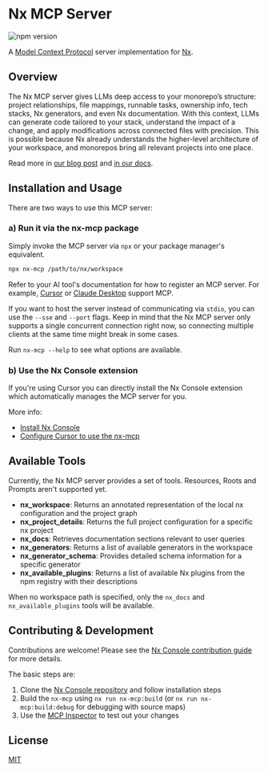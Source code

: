 # Nx MCP Server

![npm version](https://img.shields.io/npm/v/nx-mcp)

A [Model Context Protocol](https://modelcontextprotocol.io/introduction) server implementation for [Nx](https://nx.dev).

## Overview

The Nx MCP server gives LLMs deep access to your monorepo’s structure: project relationships, file mappings, runnable tasks, ownership info, tech stacks, Nx generators, and even Nx documentation. With this context, LLMs can generate code tailored to your stack, understand the impact of a change, and apply modifications across connected files with precision. This is possible because Nx already understands the higher-level architecture of your workspace, and monorepos bring all relevant projects into one place.

Read more in [our blog post](https://nx.dev/blog/nx-made-cursor-smarter) and [in our docs](https://nx.dev/features/enhance-AI).

## Installation and Usage

There are two ways to use this MCP server:

### a) Run it via the nx-mcp package

Simply invoke the MCP server via `npx` or your package manager's equivalent.

```bash
npx nx-mcp /path/to/nx/workspace
```

Refer to your AI tool's documentation for how to register an MCP server. For example, [Cursor](https://docs.cursor.com/context/model-context-protocol) or [Claude Desktop](https://modelcontextprotocol.io/quickstart/user) support MCP.

If you want to host the server instead of communicating via `stdio`, you can use the `--sse` and `--port` flags. Keep in mind that the Nx MCP server only supports a single concurrent connection right now, so connecting multiple clients at the same time might break in some cases.

Run `nx-mcp --help` to see what options are available.

### b) Use the Nx Console extension

If you're using Cursor you can directly install the Nx Console extension which automatically manages the MCP server for you.

More info:

- [Install Nx Console](https://nx.dev/getting-started/editor-setup)
- [Configure Cursor to use the nx-mcp](https://nx.dev/features/enhance-AI#cursor)

## Available Tools

Currently, the Nx MCP server provides a set of tools. Resources, Roots and Prompts aren't supported yet.

- **nx_workspace**: Returns an annotated representation of the local nx configuration and the project graph
- **nx_project_details**: Returns the full project configuration for a specific nx project
- **nx_docs**: Retrieves documentation sections relevant to user queries
- **nx_generators**: Returns a list of available generators in the workspace
- **nx_generator_schema**: Provides detailed schema information for a specific generator
- **nx_available_plugins**: Returns a list of available Nx plugins from the npm registry with their descriptions

When no workspace path is specified, only the `nx_docs` and `nx_available_plugins` tools will be available.

## Contributing & Development

Contributions are welcome! Please see the [Nx Console contribution guide](https://github.com/nrwl/nx-console/blob/master/CONTRIBUTING.md) for more details.

The basic steps are:

1. Clone the [Nx Console repository](https://github.com/nrwl/nx-console) and follow installation steps
2. Build the `nx-mcp` using `nx run nx-mcp:build` (or `nx run nx-mcp:build:debug` for debugging with source maps)
3. Use the [MCP Inspector](https://modelcontextprotocol.io/docs/tools/inspector) to test out your changes

## License

[MIT](../../LICENSE)
